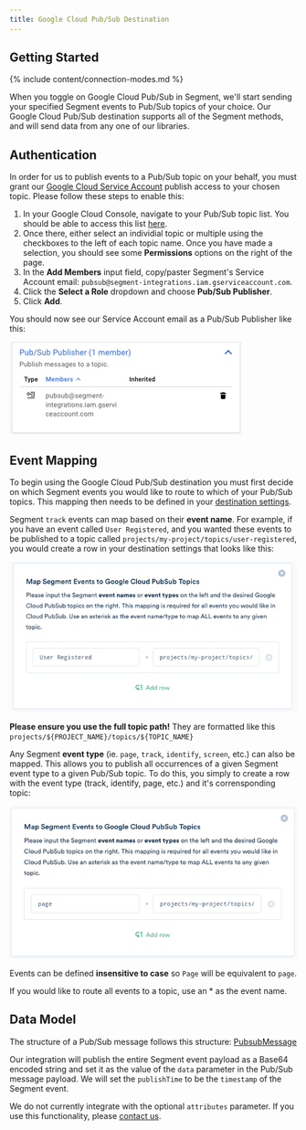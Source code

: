 ```yaml
---
title: Google Cloud Pub/Sub Destination
---
```


## Getting Started

{% include content/connection-modes.md %}

When you toggle on Google Cloud Pub/Sub in Segment, we'll start sending your specified Segment events to Pub/Sub topics of your choice. Our Google Cloud Pub/Sub destination supports all of the Segment methods, and will send data from any one of our libraries.

## Authentication

In order for us to publish events to a Pub/Sub topic on your behalf, you must grant our [Google Cloud Service Account](https://cloud.google.com/iam/docs/understanding-service-accounts) publish access to your chosen topic. Please follow these steps to enable this:

1. In your Google Cloud Console, navigate to your Pub/Sub topic list. You should be able to access this list [here](https://console.cloud.google.com/cloudpubsub/topicList).
2. Once there, either select an individial topic or multiple using the checkboxes to the left of each topic name. Once you have made a selection, you should see some **Permissions** options on the right of the page.
3. In the **Add Members** input field, copy/paster Segment's Service Account email: `pubsub@segment-integrations.iam.gserviceaccount.com`.
4. Click the **Select a Role** dropdown and choose **Pub/Sub Publisher**.
5. Click **Add**.

You should now see our Service Account email as a Pub/Sub Publisher like this:

![track event mapping screenshot](images/publisher.png)

## Event Mapping

To begin using the Google Cloud Pub/Sub destination you must first decide on which Segment events you would like to route to which of your Pub/Sub topics. This mapping then needs to be defined in your [destination settings](/#mapped-topics).

Segment `track` events can map based on their **event name**. For example, if you have an event called `User Registered`, and you wanted these events to be published to a topic called `projects/my-project/topics/user-registered`, you would create a row in your destination settings that looks like this:

![track event mapping screenshot](images/track_mapping.png)

**Please ensure you use the full topic path!** They are formatted like this `projects/${PROJECT_NAME}/topics/${TOPIC_NAME}`

Any Segment **event type** (ie. `page`, `track`, `identify`, `screen`, etc.) can also be mapped. This allows you to publish all occurrences of a given Segment event type to a given Pub/Sub topic. To do this, you simply to create a row with the event type (track, identify, page, etc.) and it's corrensponding topic:

![page event mapping screenshot](images/page_mapping.png)

Events can be defined **insensitive to case** so `Page` will be equivalent to `page`.

If you would like to route all events to a topic, use an * as the event name.

## Data Model

The structure of a Pub/Sub message follows this structure: [PubsubMessage](https://cloud.google.com/pubsub/docs/reference/rest/v1/PubsubMessage)

Our integration will publish the entire Segment event payload as a Base64 encoded string and set it as the value of the `data` parameter in the Pub/Sub message payload. We will set the `publishTime` to be the `timestamp` of the Segment event.

We do not currently integrate with the optional `attributes` parameter. If you use this functionality, please [contact us](https://segment.com/help/contact).
